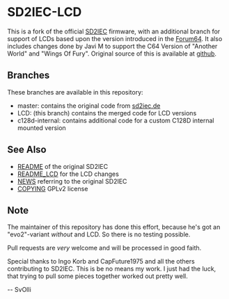  SD2IEC-LCD
============

This is a fork of the official [SD2IEC](https://sd2iec.de/) firmware, with
an additional branch for support of LCDs based upon the version introduced
in the
[Forum64](https://www.forum64.de/index.php?thread/74116-lcd-sd2iec-firmware-1-0-0-f%C3%BCr-larsp-layout/).
It also includes changes done by Javi M to support the C64 Version of
"Another World" and "Wings Of Fury". Original source of this is available
at [github](https://github.com/jamarju/sd2iec-anotherworld/).

Branches
--------
These branches are available in this repository:

- master: contains the original code from [sd2iec.de](https://sd2iec.de/)
- LCD: (this branch) contains the merged code for LCD versions
- c128d-internal: contains additional code for a custom C128D
  internal mounted version

See Also
--------
- [README](README) of the original SD2IEC
- [README_LCD](README_LCD) for the LCD changes
- [NEWS](NEWS) referring to the original SD2IEC
- [COPYING](COPYING) GPLv2 license

Note
----
The maintainer of this repository has done this effort, because he's got
an "evo2"-variant *without* and LCD. So there is no testing possible.

Pull requests are *very* welcome and will be processed in good faith.

Special thanks to Ingo Korb and CapFuture1975 and all the others
contributing to SD2IEC. This is be no means my work. I just had the luck,
that trying to pull some pieces together worked out pretty well.

-- SvOlli
